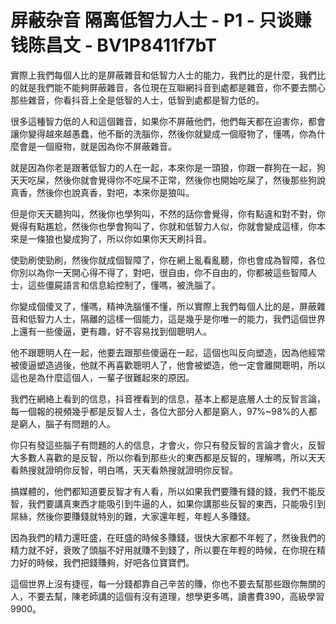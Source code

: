 # 屏蔽杂音 隔离低智力人士 - P1 - 只谈赚钱陈昌文 - BV1P8411f7bT

實際上我們每個人比的是屏蔽雜音和低智力人士的能力，我們比的是什麼，我們比的就是我們能不能夠屏蔽雜音，各位現在互聯網抖音到處都是雜音，你不要去關心那些雜音，你看抖音上全是低智的人士，低智到處都是智力低的。

很多這種智力低的人和這個雜音，如果你不屏蔽他們，他們每天都在迫害你，都會讓你變得越來越愚蠢，他不斷的洗腦你，然後你就變成一個廢物了，懂嗎，你為什麼會是一個廢物，就是因為你不屏蔽雜音。

就是因為你老是跟著低智力的人在一起，本來你是一頭狼，你跟一群狗在一起，狗天天吃屎，然後你就會覺得你不吃屎不正常，然後你也開始吃屎了，然後那些狗說真香，然後你也說真香，對吧，本來你是狼叫。

但是你天天聽狗叫，然後你也學狗叫，不然的話你會覺得，你有點違和對不對，你覺得有點尷尬，然後你也學會狗叫了，你就和低智力人似，你就會變成這樣，你本來是一條狼也變成狗了，所以你如果你天天刷抖音。

使勁刷使勁刷，然後你就成個智障了，你在網上亂看亂聽，你也會成為智障，各位你別以為你一天開心得不得了，對吧，很自由，你不自由的，你都被這些智障人士，這些僵屍語言和信息給控制了，懂嗎，被洗腦了。

你變成個傻叉了，懂嗎，精神洗腦懂不懂，所以實際上我們每個人比的是，屏蔽雜音和低智力人士，隔離的這樣一個能力，這是幾乎是你唯一的能力，我們這個世界上還有一些傻逼，更有趣，好不容易找到個聰明人。

他不跟聰明人在一起，他要去跟那些傻逼在一起，這個也叫反向塑造，因為他經常被傻逼塑造過後，他就不再喜歡聰明人了，他會被塑造，他一定會離開聰明，所以這也是為什麼這個人，一輩子很難起來的原因。

我們在網絡上看到的信息，抖音裡看到的信息，基本上都是底層人士的反智言論，每一個報的視頻幾乎都是反智人士，各位大部分人都是窮人，97%~98%的人都是窮人，腦子有問題的人。

你只有發這些腦子有問題的人的信息，才會火，你只有發反智的言論才會火，反智大多數人喜歡的是反智，所以你看到那些火的東西都是反智的，理解嗎，所以天天看熱搜就證明你反智，明白嗎，天天看熱搜就證明你反智。

搞媒體的，他們都知道要反智才有人看，所以如果我們要賺有錢的錢，我們不能反智，我們要講真東西才能吸引到牛逼的人，如果你講那些反智的東西，只能吸引到屌絲，然後你要賺錢就特別的難，大家還年輕，年輕人多賺錢。

因為我們的精力還旺盛，在旺盛的時候多賺錢，很快大家都不年輕了，然後我們的精力就不好，衰敗了頭腦不好用就賺不到錢了，所以要在年輕的時候，在你現在精力好的時候，我們把錢賺夠，好吧各位寶寶們。

這個世界上沒有捷徑，每一分錢都靠自己辛苦的賺，你也不要去幫那些跟你無關的人，不要去幫，陳老師講的這個有沒有道理，想學更多嗎，讀書費390，高級學習9900。

